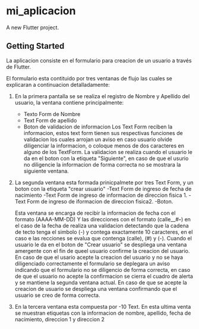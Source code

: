 # mi_aplicacion

A new Flutter project.

## Getting Started

La aplicacion consiste en el formulario para creacion de un usuario a través de Flutter.

El formulario esta contituido por tres ventanas de flujo las cuales se explicaran a continuacion detalladamente:

1. En la primera pantalla se se realiza el registro de Nombre y Apellido del usuario, la ventana contiene principalmente:
    - Texto Form de Nombre
    - Text Form de apellido
    - Boton de validacion de informacion
    Los Text Form reciben la informacion, estos text form tienen sus respectivas funciones de validacion los cuales arrojan un aviso en caso usuario olvide diligenciar la  informacion, o coloque menos de dos caracteres en alguno de los TextForm. La validacion se realiza cuando el usuario le da en el boton con la etiqueta "Siguiente", en caso de que el usurio no diligencie la informacion de forma correcta no se mostrara la siguiente ventana.
    
2. La segunda ventana esta formada prinicpalmete por tres Text Form, y un boton con la etiqueta "crear usuario"
    -Text Form de ingreso de fecha de nacimiento
    -Text Form de ingreso de informacion de direccion fisica 1.
    -Text Form de ingreso de iformacion de direccion fisica2.
    -Boton.
    
    Esta ventana se encarga de recibir la informacion de fecha con el formato (AAAA-MM-DD) Y las direcciones con el formato (calle__#__-__) en el caso de la fecha de realiza una validacion detectando que la cadena de tecto tenga  el simbolo (-) y contega exactamente 10 caracteres, en el caso e las recciones se evalua que contenga (calle), (#) y (-).
    Cuando el usuario le da en el boton de "Crear usuario" se despliega una ventana amergente con el fin de queel usuario confirme la creacion del usuario.
    En caso de que el usario acepte la creacion del usuario y no se haya diligenciado correctamente el formulario se deplegara un aviso indicando que el formulario no se diligencio de forma correcta, en caso de que el usuario no acepte la confirmacion se cierra el cuadro de alerta y se mantiene la segunda ventana actual.
    En caso de que se acepte la creacion de usuario se despliega una ventana confirmando que el usuario se creo de forma correcta.
    
    
 3. En la tercera ventana esta compuesta por
    -10 Text.
    En esta ultima venta se muestran etiquetas con la informacion  de nombre, apellido, fecha de nacimiento, direccion 1 y direccion 2 
     
    

  

